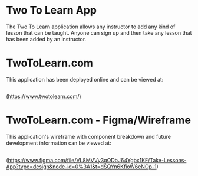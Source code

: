# Two To Learn App

The Two To Learn application allows any instructor to add any kind of lesson that can be taught. Anyone can sign up and then take any lesson that has been added by an instructor.

# TwoToLearn.com

This application has been deployed online and can be viewed at:

## 

(https://www.twotolearn.com/) 

# TwoToLearn.com - Figma/Wireframe

This application's wireframe with component breakdown and future development information can be viewed at:

## 

(https://www.figma.com/file/VL8MVVy3gODbJ64Ygbx1KF/Take-Lessons-App?type=design&node-id=0%3A1&t=dSQYn6KfioW6eNOp-1) 

